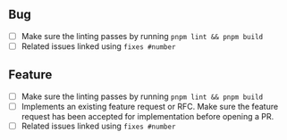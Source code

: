 ## Bug

- [ ]   Make sure the linting passes by running `pnpm lint && pnpm build`
- [ ]   Related issues linked using `fixes #number`

## Feature

- [ ]   Make sure the linting passes by running `pnpm lint && pnpm build`
- [ ]   Implements an existing feature request or RFC. Make sure the feature request has been accepted for implementation before opening a PR.
- [ ]   Related issues linked using `fixes #number`

